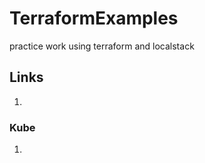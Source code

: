 # TerraformExamples
practice work using terraform and localstack


## Links
1. [](https://www.tinfoilcipher.co.uk/2022/05/14/simulating-aws-terraform-builds-with-localstack/)

### Kube
1. [](https://andrewlock.net/deploying-asp-net-core-applications-to-kubernetes-part-1-an-introduction-to-kubernetes/)